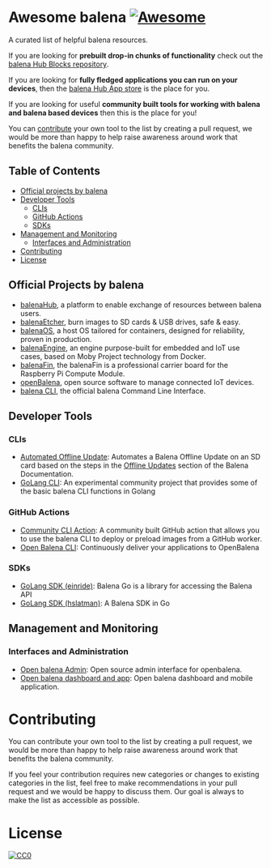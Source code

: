 # Awesome balena [![Awesome](https://awesome.re/badge.svg)](https://awesome.re)

A curated list of helpful balena resources.

If you are looking for **prebuilt drop-in chunks of functionality** check out the [balena Hub Blocks repository](https://hub.balena.io/blocks).

If you are looking for **fully fledged applications you can run on your devices**, then the [balena Hub App store](https://hub.balena.io/apps) is the place for you.

If you are looking for useful **community built tools for working with balena and balena based devices** then this is the place for you!

You can [contribute](#contributing) your own tool to the list by creating a pull request, we would be more than happy to help raise awareness around work that benefits the balena community.

## Table of Contents

- [Official projects by balena ](#official-projects-by-balena)
- [Developer Tools](#developer-tools)
  - [CLIs](#clis)
  - [GitHub Actions](#github-actions)
  - [SDKs](#sdks)
- [Management and Monitoring](#management-and-monitoring)
  - [Interfaces and Administration](#interfaces-and-administration)
- [Contributing](#contributing)
- [License](#license)

## Official Projects by balena

- [balenaHub](https://hub.balena.io/), a platform to enable exchange of resources between balena users.
- [balenaEtcher](https://www.balena.io/etcher/), burn images to SD cards & USB drives, safe & easy.
- [balenaOS](https://www.balena.io/os/), a host OS tailored for containers, designed for reliability, proven in production.
- [balenaEngine](https://www.balena.io/engine/), an engine purpose-built for embedded and IoT use cases, based on Moby Project technology from Docker.
- [balenaFin](https://www.balena.io/fin/), the balenaFin is a professional carrier board for the Raspberry Pi Compute Module.
- [openBalena](https://www.balena.io/open/), open source software to manage connected IoT devices.
- [balena CLI](https://github.com/balena-io/balena-cli/), the official balena Command Line Interface. 

## Developer Tools

### CLIs

- [Automated Offline Update](https://gist.github.com/phaseOne/858e3f15763e1adf650ff7dbdb3139ba): Automates a Balena Offline Update on an SD card based on the steps in the [Offline Updates](https://www.balena.io/docs/learn/deploy/offline-updates/) section of the Balena Documentation.
- [GoLang CLI](https://github.com/balena-community/go-cli): An experimental community project that provides some of the basic balena CLI functions in Golang

### GitHub Actions

- [Community CLI Action](https://github.com/balena-community/community-cli-action): A community built GitHub action that allows you to use the balena CLI to deploy or preload images from a GitHub worker.
- [Open Balena CLI](https://github.com/Solar-Control/open-balena-cli-action): Continuously deliver your applications to OpenBalena

### SDKs

- [GoLang SDK (einride)](https://github.com/einride/balena-go): Balena Go is a library for accessing the Balena API
- [GoLang SDK (hslatman)](https://github.com/hslatman/balena-sdk-go): A Balena SDK in Go

## Management and Monitoring

### Interfaces and Administration

- [Open balena Admin](https://github.com/dcaputo-harmoni/open-balena-admin): Open source admin interface for openbalena.
- [Open balena dashboard and app](https://github.com/Razikus/open-balena-dashboard): Open balena dashboard and mobile application.


# Contributing

You can contribute your own tool to the list by creating a pull request, we would be more than happy to help raise awareness around work that benefits the balena community.

If you feel your contribution requires new categories or changes to existing categories in the list, feel free to make recommendations in your pull request and we would be happy to discuss them. Our goal is always to make the list as accessible as possible.

# License

[![CC0](http://mirrors.creativecommons.org/presskit/buttons/88x31/svg/cc-zero.svg)](https://creativecommons.org/publicdomain/zero/1.0/)
